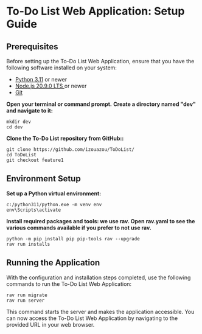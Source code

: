 # To-Do List Web Application: Setup Guide

## Prerequisites
Before setting up the To-Do List Web Application, ensure that you have the following software installed on your system:
- [Python 3.11](https://www.python.org/downloads/)  or newer
- [Node.js 20.9.0 LTS ](https://nodejs.org/en/download/) or newer
- [Git](https://git-scm.com/downloads)

**Open your terminal or command prompt.**
**Create a directory named "dev" and navigate to it:**  

    
    mkdir dev
    cd dev
    
    
**Clone the To-Do List repository from GitHub::**  

    
    git clone https://github.com/izouazou/ToDoList/
    cd ToDoList
    git checkout feature1
    
## Environment Setup

**Set up a Python virtual environment:**  

    
    c:/python311/python.exe -m venv env
    env\Scripts\activate
    

**Install required packages and tools: we use rav. Open rav.yaml to see the various commands available if you prefer to not use rav.**  

    
    python -m pip install pip pip-tools rav --upgrade
    rav run installs
    
## Running the Application


With the configuration and installation steps completed, use the following commands to run the To-Do List Web Application:  

    rav run migrate 
    rav run server
    

This command starts the server and makes the application accessible. You can now access the To-Do List Web Application by navigating to the provided URL in your web browser.







